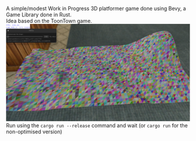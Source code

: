 A simple/modest Work in Progress 3D platformer game done using Bevy, a Game Library done in Rust.  
Idea based on the ToonTown game.  
![screen of the game](screenshots/ScreenshotThe2024-06-24-MonAt8.51.38Num0.png)
Run using the `cargo run --release` command and wait (or `cargo run` for the non-optimised version)
